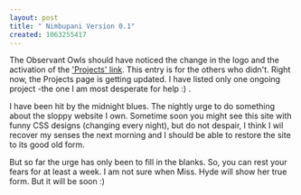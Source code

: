 ```yaml
--- 
layout: post
title: " Nimbupani Version 0.1"
created: 1063255417
---
```

The Observant Owls should have noticed the change in the logo and the activation of the <a href="http://www.nimbupani.com/project.html">'Projects' link</a>. This entry is for the others who didn't. Right now, the Projects page is getting updated. I have listed only one ongoing project -the one I am most desperate for help :) . 

I have been hit by the midnight blues. The nightly urge to do something about the sloppy website I own. Sometime soon you might see this site with funny CSS designs (changing every night), but do not despair, I think I wil recover my senses the next morning and I should be able to restore the site to its good old form.

But so far the urge has only been to fill in the blanks. So, you can rest your fears for at least a week. I am not sure when Miss. Hyde will show her true form. But it will be soon :)
